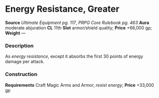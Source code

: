 ﻿---
name: "Energy Resistance, Greater"
type: ['armor_quality', 'shield_quality']
price: "+66,000 gp"
description: |
  "As _energy resistance_, except it absorbs the first 30 points of energy damage per attack."
---

#  Energy Resistance, Greater

**Source** _Ultimate Equipment pg. 117_, _PRPG Core Rulebook pg. 463_
**Aura** moderate abjuration **CL** 11th
**Slot** armor/shield quality; **Price** +66,000 gp; **Weight** —

### Description

As _energy resistance_, except it absorbs the first 30 points of energy damage per attack.

### Construction

**Requirements** Craft Magic Arms and Armor, _resist energy_; **Price** +33,000 gp